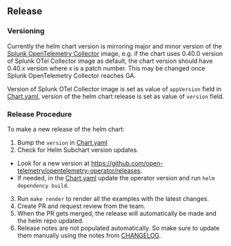 ## Release

### Versioning

Currently the helm chart version is mirroring major and minor version of the [Splunk OpenTelemetry
Collector](https://github.com/signalfx/splunk-otel-collector) image, e.g. if the chart uses 0.40.0 version of
Splunk OTel Collector image as default, the chart version should have 0.40.x version where x is a patch number.
This may be changed once Splunk OpenTelemetry Collector reaches GA.

Version of Splunk OTel Collector image is set as value of `appVersion` field in
[Chart.yaml](helm-charts/splunk-otel-collector/Chart.yaml), version of the helm chart release is set as value
of `version` field.

### Release Procedure

To make a new release of the helm chart:
1. Bump the `version` in [Chart.yaml](helm-charts/splunk-otel-collector/Chart.yaml)
2. Check for Helm Subchart version updates.
  - Look for a new version at https://github.com/open-telemetry/opentelemetry-operator/releases.
  - If needed, in the [Chart.yaml](helm-charts/splunk-otel-collector/Chart.yaml)
    update the operator version and run `helm dependency build`.
3. Run `make render` to render all the examples with the latest changes.
4. Create PR and request review from the team.
5. When the PR gets merged, the release will automatically be made and the helm repo updated.
6. Release notes are not populated automatically. So make sure to update them manually using the notes from
   [CHANGELOG](./CHANGELOG.md).
